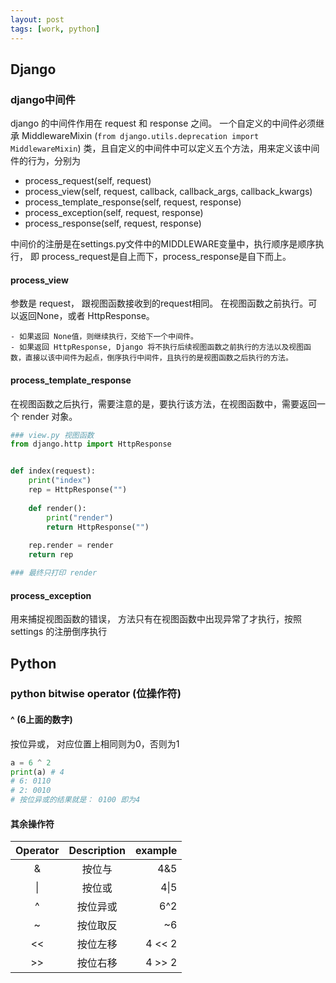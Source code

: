 ```yaml
---
layout: post
tags: [work, python]
---
```


## Django
### django中间件
django 的中间件作用在 request 和 response 之间。 一个自定义的中间件必须继承 MiddlewareMixin (`from django.utils.deprecation import MiddlewareMixin`) 类，且自定义的中间件中可以定义五个方法，用来定义该中间件的行为，分别为

- process_request(self, request)
- process_view(self, request, callback, callback_args, callback_kwargs)
- process_template_response(self, request, response)
- process_exception(self, request, response)
- process_response(self, request, response)


中间价的注册是在settings.py文件中的MIDDLEWARE变量中，执行顺序是顺序执行， 即 process_request是自上而下，process_response是自下而上。

#### process_view
参数是 request， 跟视图函数接收到的request相同。 在视图函数之前执行。可以返回None，或者 HttpResponse。

    - 如果返回 None值，则继续执行，交给下一个中间件。
    - 如果返回 HttpResponse, Django 将不执行后续视图函数之前执行的方法以及视图函数，直接以该中间件为起点，倒序执行中间件，且执行的是视图函数之后执行的方法。

#### process_template_response
在视图函数之后执行，需要注意的是，要执行该方法，在视图函数中，需要返回一个 render 对象。 
```python
### view.py 视图函数
from django.http import HttpResponse


def index(request):
    print("index")
    rep = HttpResponse("")
 
    def render():
        print("render")
        return HttpResponse("")
 
    rep.render = render
    return rep

### 最终只打印 render
```


#### process_exception
用来捕捉视图函数的错误， 方法只有在视图函数中出现异常了才执行，按照 settings 的注册倒序执行


## Python

### python bitwise operator (位操作符)

#### ^ (6上面的数字)
按位异或， 对应位置上相同则为0，否则为1
```python
a = 6 ^ 2
print(a) # 4
# 6: 0110
# 2: 0010
# 按位异或的结果就是： 0100 即为4
```


#### 其余操作符


| Operator | Description |  example |
|:--------:|:-----------:|---------:|
|    &     |     按位与     |      4&5 |
|    \|             |     按位或     | 4\|5 |
|    ^     |    按位异或     |      6^2 |
|    ~     |    按位取反     |       ~6 |
|    <<    |    按位左移     |   4 << 2 | 
|    >>    |    按位右移     |   4 >> 2 | 

